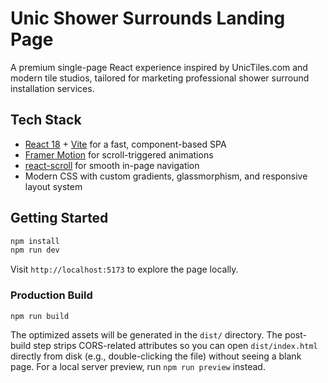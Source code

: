 # Unic Shower Surrounds Landing Page

A premium single-page React experience inspired by UnicTiles.com and modern tile studios, tailored for marketing professional shower surround installation services.

## Tech Stack
- [React 18](https://react.dev/) + [Vite](https://vitejs.dev/) for a fast, component-based SPA
- [Framer Motion](https://www.framer.com/motion/) for scroll-triggered animations
- [react-scroll](https://www.npmjs.com/package/react-scroll) for smooth in-page navigation
- Modern CSS with custom gradients, glassmorphism, and responsive layout system

## Getting Started
```bash
npm install
npm run dev
```
Visit `http://localhost:5173` to explore the page locally.

### Production Build
```bash
npm run build
```
The optimized assets will be generated in the `dist/` directory. The post-build step strips CORS-related attributes so you can
open `dist/index.html` directly from disk (e.g., double-clicking the file) without seeing a blank page. For a local server
preview, run `npm run preview` instead.
